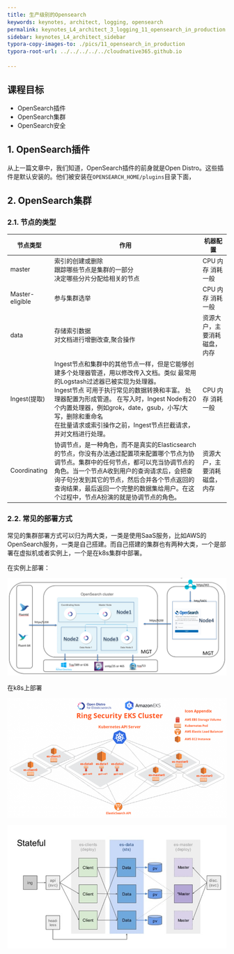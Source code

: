 ```yaml
---
title: 生产级别的Opensearch
keywords: keynotes, architect, logging, opensearch
permalink: keynotes_L4_architect_3_logging_11_opensearch_in_production.html
sidebar: keynotes_L4_architect_sidebar
typora-copy-images-to: ./pics/11_opensearch_in_production
typora-root-url: ../../../../../cloudnative365.github.io

---
```


## 课程目标

+ OpenSearch插件
+ OpenSearch集群
+ OpenSearch安全

## 1. OpenSearch插件

从上一篇文章中，我们知道，OpenSearch插件的前身就是Open Distro。这些插件是默认安装的。他们被安装在`OPENSEARCH_HOME/plugins`目录下面，



## 2. OpenSearch集群

### 2.1. 节点的类型

| 节点类型        | 作用                                                         | 机器配置                     |
| --------------- | ------------------------------------------------------------ | ---------------------------- |
| master          | 索引的创建或删除<br />跟踪哪些节点是集群的一部分<br />决定哪些分片分配给相关的节点 | CPU 内存 消耗一般            |
| Master-eligible | 参与集群选举                                                 | CPU 内存 消耗一般            |
| data            | 存储索引数据<br />对文档进行增删改查,聚合操作                | 资源大户，主要消耗磁盘，内存 |
| Ingest(提取)    | Ingest节点和集群中的其他节点一样，但是它能够创建多个处理器管道，用以修改传入文档。类似 最常用的Logstash过滤器已被实现为处理器。<br />Ingest节点 可用于执行常见的数据转换和丰富。 处理器配置为形成管道。 在写入时，Ingest Node有20个内置处理器，例如grok，date，gsub，小写/大写，删除和重命名<br />在批量请求或索引操作之前，Ingest节点拦截请求，并对文档进行处理。 | CPU 内存 消耗一般            |
| Coordinating    | 协调节点，是一种角色，而不是真实的Elasticsearch的节点，你没有办法通过配置项来配置哪个节点为协调节点。集群中的任何节点，都可以充当协调节点的角色。当一个节点A收到用户的查询请求后，会把查询子句分发到其它的节点，然后合并各个节点返回的查询结果，最后返回一个完整的数据集给用户。在这个过程中，节点A扮演的就是协调节点的角色。 | 资源大户，主要消耗磁盘，内存 |

### 2.2. 常见的部署方式

常见的集群部署方式可以归为两大类，一类是使用SaaS服务，比如AWS的OpenSearch服务，一类是自己搭建。而自己搭建的集群也有两种大类，一个是部署在虚拟机或者实例上，一个是在k8s集群中部署。

在实例上部署：

![image-20211102114231598](/pages/keynotes/L4_architect/3_logging/pics/11_opensearch_in_production/image-20211102114231598.png)

在k8s上部署

![image-20211102105336099](/pages/keynotes/L4_architect/3_logging/pics/11_opensearch_in_production/image-20211102105336099.png)

![image-20211102105344439](/pages/keynotes/L4_architect/3_logging/pics/11_opensearch_in_production/image-20211102105344439.png)

